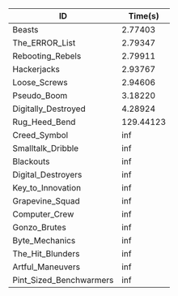 |ID|Time(s)|
|-|-|
|Beasts|2.77403|
|The_ERROR_List|2.79347|
|Rebooting_Rebels|2.79911|
|Hackerjacks|2.93767|
|Loose_Screws|2.94606|
|Pseudo_Boom|3.18220|
|Digitally_Destroyed|4.28924|
|Rug_Heed_Bend|129.44123|
|Creed_Symbol|inf|
|Smalltalk_Dribble|inf|
|Blackouts|inf|
|Digital_Destroyers|inf|
|Key_to_Innovation|inf|
|Grapevine_Squad|inf|
|Computer_Crew|inf|
|Gonzo_Brutes|inf|
|Byte_Mechanics|inf|
|The_Hit_Blunders|inf|
|Artful_Maneuvers|inf|
|Pint_Sized_Benchwarmers|inf|
